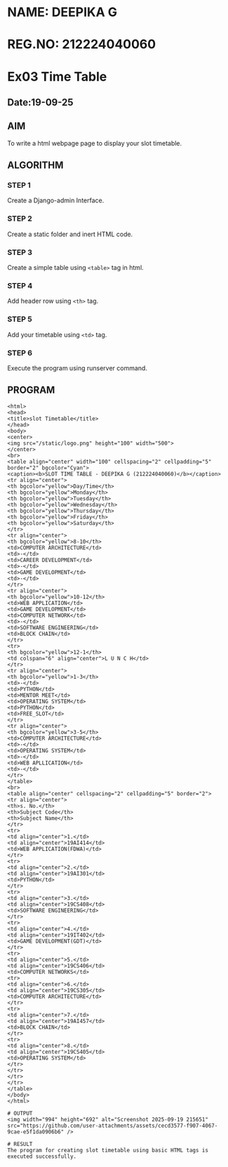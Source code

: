 # NAME: DEEPIKA G
# REG.NO: 212224040060
# Ex03 Time Table
## Date:19-09-25
## AIM
To write a html webpage page to display your slot timetable.

## ALGORITHM
### STEP 1
Create a Django-admin Interface.

### STEP 2
Create a static folder and inert HTML code.

### STEP 3
Create a simple table using ```<table>``` tag in html.

### STEP 4
Add header row using ```<th>``` tag.

### STEP 5
Add your timetable using ```<td>``` tag.

### STEP 6
Execute the program using runserver command.

## PROGRAM
```
<html>
<head>
<title>slot Timetable</title>    
</head>
<body>
<center>
<img src="/static/logo.png" height="100" width="500">
</center>
<br>
<table align="center" width="100" cellspacing="2" cellpadding="5" border="2" bgcolor="Cyan">
<caption><b>SLOT TIME TABLE - DEEPIKA G (212224040060)</b></caption>
<tr align="center">
<th bgcolor="yellow">Day/Time</th>
<th bgcolor="yellow">Monday</th>
<th bgcolor="yellow">Tuesday</th>
<th bgcolor="yellow">Wednesday</th>
<th bgcolor="yellow">Thursday</th>
<th bgcolor="yellow">Friday</th>
<th bgcolor="yellow">Saturday</th>
</tr>
<tr align="center">
<th bgcolor="yellow">8-10</th>
<td>COMPUTER ARCHITECTURE</td>
<td>-</td>
<td>CAREER DEVELOPMENT</td>
<td>-</td>
<td>GAME DEVELOPMENT</td>
<td>-</td>
</tr>
<tr align="center">
<th bgcolor="yellow">10-12</th>
<td>WEB APPLICATION</td>
<td>GAME DEVELOPMENT</td>
<td>COMPUTER NETWORK</td>
<td>-</td>
<td>SOFTWARE ENGINEERING</td>
<td>BLOCK CHAIN</td>
</tr>
<tr>
<th bgcolor="yellow">12-1</th>
<td colspan="6" align="center">L U N C H</td>
</tr>
<tr align="center">
<th bgcolor="yellow">1-3</th>
<td>-</td>
<td>PYTHON</td>
<td>MENTOR MEET</td>
<td>OPERATING SYSTEM</td>
<td>PYTHON</td>
<td>FREE_SLOT</td>
</tr>
<tr align="center">
<th bgcolor="yellow">3-5</th>
<td>COMPUTER ARCHITECTURE</td>
<td>-</td>
<td>OPERATING SYSTEM</td>
<td>-</td>
<td>WEB APLLICATION</td>
<td>-</td>
</tr>
</table>
<br>
<table align="center" cellspacing="2" cellpadding="5" border="2">
<tr align="center">
<th>s. No.</th>
<th>Subject Code</th>
<th>Subject Name</th>
</tr>
<tr>
<td align="center">1.</td>
<td align="center">19AI414</td>
<td>WEB APPLICATION(FDWA)</td>
</tr>
<tr>
<td align="center">2.</td>
<td align="center">19AI301</td>
<td>PYTHON</td>
</tr>
<tr>
<td align="center">3.</td>
<td align="center">19CS408</td>
<td>SOFTWARE ENGINEERING</td>
</tr>
<tr>
<td align="center">4.</td>
<td align="center">19IT402</td>
<td>GAME DEVELOPMENT(GDT)</td>
</tr>
<tr>
<td align="center">5.</td>
<td align="center">19CS406</td>
<td>COMPUTER NETWORKS</td>
<tr>
<td align="center">6.</td>
<td align="center">19CS305</td>
<td>COMPUTER ARCHITECTURE</td>
</tr>
<tr>
<td align="center">7.</td>
<td align="center">19AI457</td>
<td>BLOCK CHAIN</td>
</tr>
<tr>
<td align="center">8.</td>
<td align="center">19CS405</td>
<td>OPERATING SYSTEM</td>
</tr>
</tr>
</tr>
</tr>
</table>
</body>
</html>

# OUTPUT
<img width="994" height="692" alt="Screenshot 2025-09-19 215651" src="https://github.com/user-attachments/assets/cecd3577-f907-4067-9cae-e5f1da0906b6" />

# RESULT
The program for creating slot timetable using basic HTML tags is executed successfully.
